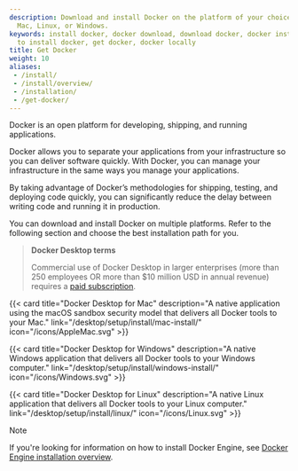 ```yaml
---
description: Download and install Docker on the platform of your choice, including
  Mac, Linux, or Windows.
keywords: install docker, docker download, download docker, docker installation, how
  to install docker, get docker, docker locally
title: Get Docker
weight: 10
aliases:
 - /install/
 - /install/overview/
 - /installation/
 - /get-docker/
---
```


Docker is an open platform for developing, shipping, and running applications.

Docker allows you to separate your applications from your infrastructure so you
can deliver software quickly. With Docker, you can manage your infrastructure in
the same ways you manage your applications. 

By taking advantage of Docker’s
methodologies for shipping, testing, and deploying code quickly, you can
significantly reduce the delay between writing code and running it in production.

You can download and install Docker on multiple platforms. Refer to the following
section and choose the best installation path for you.

> **Docker Desktop terms**
>
> Commercial use of Docker Desktop in larger enterprises (more than 250
> employees OR more than $10 million USD in annual revenue) requires a [paid
> subscription](https://www.docker.com/pricing/).

{{< card
  title="Docker Desktop for Mac"
  description="A native application using the macOS sandbox security model that delivers all Docker tools to your Mac."
  link="/desktop/setup/install/mac-install/"
  icon="/icons/AppleMac.svg" >}}

{{< card
  title="Docker Desktop for Windows"
  description="A native Windows application that delivers all Docker tools to your Windows computer."
  link="/desktop/setup/install/windows-install/"
  icon="/icons/Windows.svg" >}}

{{< card
  title="Docker Desktop for Linux"
  description="A native Linux application that delivers all Docker tools to your Linux computer."
  link="/desktop/setup/install/linux/"
  icon="/icons/Linux.svg" >}}

> [!NOTE]
>
> If you're looking for information on how to install Docker Engine, see [Docker Engine installation overview](/engine/install/).
